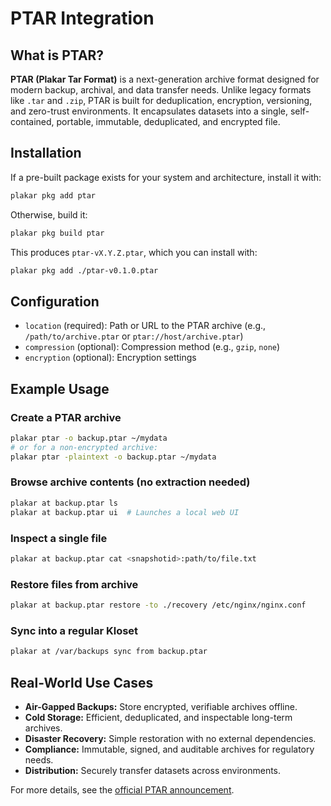 # PTAR Integration

## What is PTAR?

**PTAR (Plakar Tar Format)** is a next-generation archive format designed for modern backup, archival, and data transfer needs. Unlike legacy formats like `.tar` and `.zip`, PTAR is built for deduplication, encryption, versioning, and zero-trust environments. It encapsulates datasets into a single, self-contained, portable, immutable, deduplicated, and encrypted file.

## Installation

If a pre-built package exists for your system and architecture, install it with:

```sh
plakar pkg add ptar
```

Otherwise, build it:

```sh
plakar pkg build ptar
```

This produces `ptar-vX.Y.Z.ptar`, which you can install with:

```sh
plakar pkg add ./ptar-v0.1.0.ptar
```

## Configuration

- `location` (required): Path or URL to the PTAR archive (e.g., `/path/to/archive.ptar` or `ptar://host/archive.ptar`)
- `compression` (optional): Compression method (e.g., `gzip`, `none`)
- `encryption` (optional): Encryption settings

## Example Usage

### Create a PTAR archive

```sh
plakar ptar -o backup.ptar ~/mydata
# or for a non-encrypted archive:
plakar ptar -plaintext -o backup.ptar ~/mydata
```

### Browse archive contents (no extraction needed)

```sh
plakar at backup.ptar ls
plakar at backup.ptar ui  # Launches a local web UI
```

### Inspect a single file

```sh
plakar at backup.ptar cat <snapshotid>:path/to/file.txt
```

### Restore files from archive

```sh
plakar at backup.ptar restore -to ./recovery /etc/nginx/nginx.conf
```

### Sync into a regular Kloset

```sh
plakar at /var/backups sync from backup.ptar
```

## Real-World Use Cases

- **Air-Gapped Backups:** Store encrypted, verifiable archives offline.
- **Cold Storage:** Efficient, deduplicated, and inspectable long-term archives.
- **Disaster Recovery:** Simple restoration with no external dependencies.
- **Compliance:** Immutable, signed, and auditable archives for regulatory needs.
- **Distribution:** Securely transfer datasets across environments.

For more details, see the [official PTAR announcement](https://www.plakar.io/posts/2025-06-27/it-doesnt-make-sense-to-wrap-modern-data-in-a-1979-format-introducing-.ptar/).
